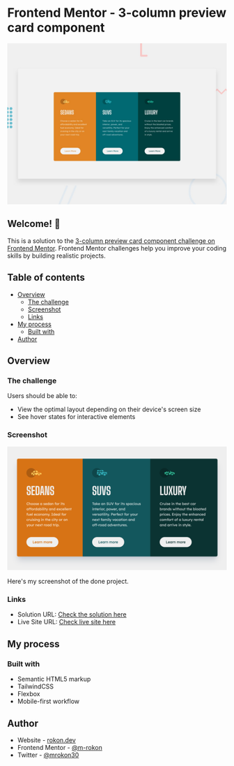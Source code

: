 # Frontend Mentor - 3-column preview card component

![Design preview for the 3-column preview card component coding challenge](./design/desktop-preview.jpg)

## Welcome! 👋

This is a solution to the [3-column preview card component challenge on Frontend Mentor](https://www.frontendmentor.io/challenges/3column-preview-card-component-pH92eAR2-). Frontend Mentor challenges help you improve your coding skills by building realistic projects.

## Table of contents

- [Overview](#overview)
  - [The challenge](#the-challenge)
  - [Screenshot](#screenshot)
  - [Links](#links)
- [My process](#my-process)
  - [Built with](#built-with)
- [Author](#author)


## Overview

### The challenge

Users should be able to:

- View the optimal layout depending on their device's screen size
- See hover states for interactive elements

### Screenshot

![screenshot](./screenshot.png)

Here's my screenshot of the done project.

### Links

- Solution URL: [Check the solution here](https://your-solution-url.com)
- Live Site URL: [Check live site here](https://m-rokon.github.io/3-col-preview-card/)

## My process

### Built with

- Semantic HTML5 markup
- TailwindCSS
- Flexbox
- Mobile-first workflow

## Author

- Website - [rokon.dev](https://www.rokon.dev)
- Frontend Mentor - [@m-rokon](https://www.frontendmentor.io/profile/m-rokon)
- Twitter - [@mrokon30](https://www.twitter.com/mrokon30)

